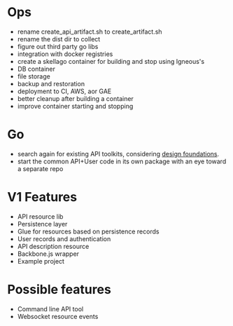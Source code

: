 # Ops

- rename create_api_artifact.sh to create_artifact.sh
- rename the dist dir to collect
- figure out third party go libs
- integration with docker registries
- create a skellago container for building and stop using Igneous's
- DB container
- file storage
- backup and restoration
- deployment to CI, AWS, aor GAE
- better cleanup after building a container
- improve container starting and stopping

# Go

- search again for existing API toolkits, considering [design foundations](https://github.com/interagent/http-api-design/blob/master/README.md).
- start the common API+User code in its own package with an eye toward a separate repo

# V1 Features

- API resource lib
- Persistence layer
- Glue for resources based on persistence records
- User records and authentication
- API description resource
- Backbone.js wrapper
- Example project

# Possible features

- Command line API tool
- Websocket resource events